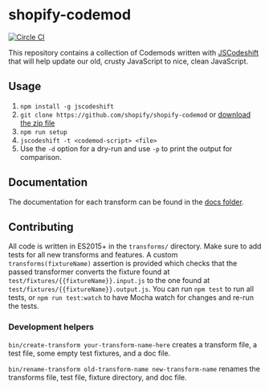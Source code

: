 # shopify-codemod

[![Circle CI](https://circleci.com/gh/Shopify/shopify-codemod.svg?style=svg)](https://circleci.com/gh/Shopify/shopify-codemod)

This repository contains a collection of Codemods written with [JSCodeshift](https://github.com/facebook/jscodeshift) that will help update our old, crusty JavaScript to nice, clean JavaScript.

## Usage

1. `npm install -g jscodeshift`
2. `git clone https://github.com/shopify/shopify-codemod` or [download the zip file](https://github.com/shopify/shopify-codemod/archive/master.zip)
3. `npm run setup`
4. `jscodeshift -t <codemod-script> <file>`
5. Use the `-d` option for a dry-run and use `-p` to print the output for comparison.

## Documentation

The documentation for each transform can be found in the [docs folder](docs).

## Contributing

All code is written in ES2015+ in the `transforms/` directory. Make sure to add tests for all new transforms and features. A custom `transforms(fixtureName)` assertion is provided which checks that the passed transformer converts the fixture found at `test/fixtures/{{fixtureName}}.input.js` to the one found at `test/fixtures/{{fixtureName}}.output.js`. You can run `npm test` to run all tests, or `npm run test:watch` to have Mocha watch for changes and re-run the tests.


### Development helpers
`bin/create-transform your-transform-name-here` creates a transform file, a test file, some empty test fixtures, and a doc file.

`bin/rename-transform old-transform-name new-transform-name` renames the transforms file, test file, fixture directory, and doc file.
